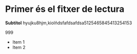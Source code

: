 # Primer és el fitxer de lectura
**Subtítol**
hyujku8hjm,kiolñdsfafdsafdsa5125465845413254153




999
* Item 1 
* Item 2
